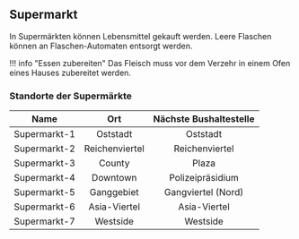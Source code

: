 ## Supermarkt

In Supermärkten können Lebensmittel gekauft werden. Leere Flaschen können an Flaschen-Automaten entsorgt werden.



!!! info "Essen zubereiten" 
    Das Fleisch muss vor dem Verzehr in einem Ofen eines Hauses zubereitet werden.
  


### Standorte der Supermärkte

| Name | Ort | Nächste Bushaltestelle |
|:-:|:-:|:-:|
| Supermarkt-1 | Oststadt | Oststadt |
| Supermarkt-2 | Reichenviertel | Reichenviertel |
| Supermarkt-3 | County | Plaza |
| Supermarkt-4 | Downtown | Polizeipräsidium |
| Supermarkt-5 | Ganggebiet | Gangviertel (Nord) |
| Supermarkt-6 | Asia-Viertel | Asia-Viertel |
| Supermarkt-7 | Westside | Westside |


